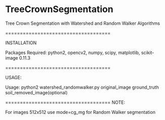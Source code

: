 # TreeCrownSegmentation
Tree Crown Segmentation with Watershed and Random Walker Algorithms

====================================


INSTALLATION

Packages Required:
python2, opencv2, numpy, scipy, matplotlib, scikit-image 0.11.3

====================================

USAGE:

Usage: python2 watershed_randomwalker.py original_image ground_truth soil_removed_image(optional)

====================================
NOTE:

For images 512x512 use mode=cg_mg for Random Walker segmentation
